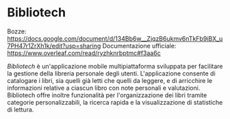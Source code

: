 # Bibliotech

Bozze: https://docs.google.com/document/d/134Bb6w__ZjqzB6ukmv6nTkFb9iBX_u7PH47r1ZrXh1k/edit?usp=sharing
Documentazione ufficiale: https://www.overleaf.com/read/ryzhknrbptmc#f3aa6c

*Bibliotech* è un'applicazione mobile multipiattaforma sviluppata per facilitare la gestione della libreria personale degli utenti.  L'applicazione consente di catalogare i libri, sia quelli già letti che quelli da leggere, e di arricchire le informazioni relative a ciascun libro con note personali e valutazioni.  Bibliotech offre inoltre funzionalità per l'organizzazione dei libri tramite categorie personalizzabili, la ricerca rapida e la visualizzazione di statistiche di lettura.  
